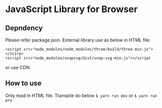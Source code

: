 # JavaScript Library for Browser

## Depndency
Please refer package.json.
External library use as below in HTML file.
```
<script src="node_modules/node_modules/three/build/three.min.js"></scirp>
<script src="node_modules/snapsvg/dist/snap.svg-min.js"></script
```
or use CDN.

## How to use
Only read in HTML file.
Transpile do below `$ yarn run dev` or `$ yarn run pro`